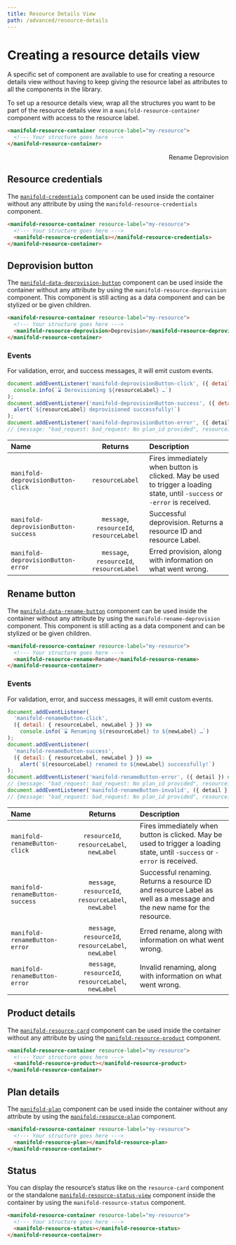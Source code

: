 ```yaml
---
title: Resource Details View
path: /advanced/resource-details
---
```


# Creating a resource details view

A specific set of component are available to use for creating a resource
details view without having to keep giving the resource label as attributes
to all the components in the library.

To set up a resource details view, wrap all the structures you want to be
part of the resource details view in a `manifold-resource-container`
component with access to the resource label.

```html
<manifold-resource-container resource-label="my-resource">
  <!--- Your structure goes here --->
</manifold-resource-container>
```

<style>
  manifold-data-rename-button button, manifold-data-deprovision-button button {
    border: none;
    padding: 0;
  }
</style>
<manifold-mock-resource>
  <div style="display: flex; justify-content: space-between; margin-bottom: 1em;">
    <div style="display: flex; align-items: center;">
      <manifold-input default-value="my-resource" disabled></manifold-input>
      <manifold-resource-status size="small" style="margin-left: 1em;"></manifold-resource-status>
    </div>
    <div>
      <manifold-resource-rename>
        <manifold-button>Rename</manifold-button>
      </manifold-resource-rename>
      <manifold-resource-deprovision>
        <manifold-button>Deprovision</manifold-button>
      </manifold-resource-deprovision>
    </div>
  </div>
  <manifold-resource-product style="margin-bottom: 1em" as-card=""></manifold-resource-product>
  <manifold-resource-plan style="margin-bottom: 1em"></manifold-resource-plan>
  <manifold-resource-credentials></manifold-resource-credentials>
</resource-mock-resource>

## Resource credentials

The [`manifold-credentials`](/components/credentials) component can be used
inside the container without any attribute by using the
`manifold-resource-credentials` component.

```html
<manifold-resource-container resource-label="my-resource">
  <!--- Your structure goes here --->
  <manifold-resource-credentials></manifold-resource-credentials>
</manifold-resource-container>
```

## Deprovision button

The [`manifold-data-deprovision-button`](/data/deprovision-button) component
can be used inside the container without any attribute by using the
`manifold-resource-deprovision` component. This component is still acting as
a data component and can be stylized or be given children.

```html
<manifold-resource-container resource-label="my-resource">
  <!--- Your structure goes here --->
  <manifold-resource-deprovision>Deprovision</manifold-resource-deprovision>
</manifold-resource-container>
```

### Events

For validation, error, and success messages, it will emit custom events.

```js
document.addEventListener('manifold-deprovisionButton-click', ({ detail: { resourceLabel } }) =>
  console.info(`⌛ Derovisioning ${resourceLabel} …`)
);
document.addEventListener('manifold-deprovisionButton-success', ({ detail: { resourceLabel } }) =>
  alert(`${resourceLabel} deprovisioned successfully!`)
);
document.addEventListener('manifold-deprovisionButton-error', ({ detail }) => console.log(detail));
// {message: "bad_request: bad_request: No plan_id provided", resourceid: "1234", resourceLabel: "my-resource"}
```

| Name                                 |                 Returns                  | Description                                                                                                                 |
| :----------------------------------- | :--------------------------------------: | :-------------------------------------------------------------------------------------------------------------------------- |
| `manifold-deprovisionButton-click`   |             `resourceLabel`              | Fires immediately when button is clicked. May be used to trigger a loading state, until `-success` or `-error` is received. |
| `manifold-deprovisionButton-success` | `message`, `resourceId`, `resourceLabel` | Successful deprovision. Returns a resource ID and resource Label.                                                           |
| `manifold-deprovisionButton-error`   | `message`, `resourceId`, `resourceLabel` | Erred provision, along with information on what went wrong.                                                                 |

## Rename button

The [`manifold-data-rename-button`](/data/rename-button) component can be
used inside the container without any attribute by using the
`manifold-rename-deprovision` component. This component is still acting as a
data component and can be stylized or be given children.

```html
<manifold-resource-container resource-label="my-resource">
  <!--- Your structure goes here --->
  <manifold-resource-rename>Rename</manifold-resource-rename>
</manifold-resource-container>
```

### Events

For validation, error, and success messages, it will emit custom events.

```js
document.addEventListener(
  'manifold-renameButton-click',
  ({ detail: { resourceLabel, newLabel } }) =>
    console.info(`⌛ Renaming ${resourceLabel} to ${newLabel} …`)
);
document.addEventListener(
  'manifold-renameButton-success',
  ({ detail: { resourceLabel, newLabel } }) =>
    alert(`${resourceLabel} renamed to ${newLabel} successfully!`)
);
document.addEventListener('manifold-renameButton-error', ({ detail }) => console.log(detail));
// {message: "bad_request: bad_request: No plan_id provided", resourceid: "1234", resourceLabel: "my-resource", newLabel: "new-name"}
document.addEventListener('manifold-renameButton-invalid', ({ detail }) => console.log(detail));
// {message: "bad_request: bad_request: No plan_id provided", resourceid: "1234", resourceLabel: "my-resource", newLabel: "new-name"}
```

| Name                            |                       Returns                        | Description                                                                                                                 |
| :------------------------------ | :--------------------------------------------------: | :-------------------------------------------------------------------------------------------------------------------------- |
| `manifold-renameButton-click`   |      `resourceId`, `resourceLabel`, `newLabel`       | Fires immediately when button is clicked. May be used to trigger a loading state, until `-success` or `-error` is received. |
| `manifold-renameButton-success` | `message`, `resourceId`, `resourceLabel`, `newLabel` | Successful renaming. Returns a resource ID and resource Label as well as a message and the new name for the resource.       |
| `manifold-renameButton-error`   | `message`, `resourceId`, `resourceLabel`, `newLabel` | Erred rename, along with information on what went wrong.                                                                    |
| `manifold-renameButton-error`   | `message`, `resourceId`, `resourceLabel`, `newLabel` | Invalid renaming, along with information on what went wrong.                                                                |

## Product details

The [`manifold-resource-card`](/components/manifold-service-card) component
can be used inside the container without any attribute by using the
[`manifold-resource-product`](/components/manifold-resource-product)
component.

```html
<manifold-resource-container resource-label="my-resource">
  <!--- Your structure goes here --->
  <manifold-resource-product></manifold-resource-product>
</manifold-resource-container>
```

## Plan details

The [`manifold-plan`](/components/plan) component can be used inside the
container without any attribute by using the
[`manifold-resource-plan`](/components/manifold-resource-plan) component.

```html
<manifold-resource-container resource-label="my-resource">
  <!--- Your structure goes here --->
  <manifold-resource-plan></manifold-resource-plan>
</manifold-resource-container>
```

## Status

You can display the resource’s status like on the `resource-card` component
or the standalone
[`manifold-resource-status-view`](/components/manifold-resource-card)
component inside the container by using the `manifold-resource-status`
component.

```html
<manifold-resource-container resource-label="my-resource">
  <!--- Your structure goes here --->
  <manifold-resource-status></manifold-resource-status>
</manifold-resource-container>
```
